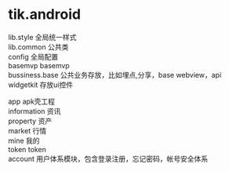 # tik.android

lib.style 全局统一样式  
lib.common 公共类  
config 全局配置  
basemvp basemvp  
bussiness.base 公共业务存放，比如埋点,分享，base webview，api  
widgetkit 存放ui控件  

app apk壳工程  
information 资讯  
property 资产  
market 行情  
mine 我的  
token token  
account 用户体系模块，包含登录注册，忘记密码，帐号安全体系  
